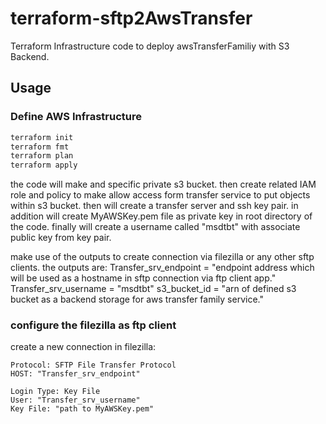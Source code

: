 # terraform-sftp2AwsTransfer
Terraform Infrastructure code to deploy awsTransferFamiliy with S3 Backend.

## Usage

### Define AWS Infrastructure

`````sh
terraform init
terraform fmt
terraform plan
terraform apply
`````

the code will make and specific private s3 bucket.
then create related IAM role and policy to make allow access form transfer service to put objects within s3 bucket.
then will create a transfer server and ssh key pair. in addition will create MyAWSKey.pem file as private key in root directory of the code.
finally will create a username called "msdtbt" with associate public key from key pair.

make use of the outputs to create connection via filezilla or any other sftp clients.
the outputs are:
	Transfer_srv_endpoint = "endpoint address which will be used as a hostname in sftp connection via ftp client app."
	Transfer_srv_username = "msdtbt"
	s3_bucket_id = "arn of defined s3 bucket as a backend storage for aws transfer family service."

### configure the filezilla as ftp client
create a new connection in filezilla:

	Protocol: SFTP File Transfer Protocol
	HOST: "Transfer_srv_endpoint"

	Login Type: Key File
	User: "Transfer_srv_username"
	Key File: "path to MyAWSKey.pem"

